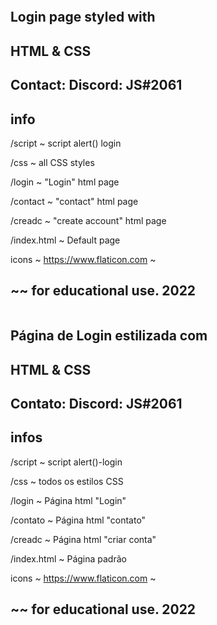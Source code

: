 ```
```

## Login page styled with 
## HTML & CSS

## Contact: Discord: JS#2061

## info

/script ~ script alert() login

/css ~ all CSS styles

/login ~ "Login" html page

/contact ~ "contact" html page

/creadc ~ "create account" html page

/index.html ~ Default page

icons ~ https://www.flaticon.com ~
## ~~ for educational use. 2022

```
```

## Página de Login estilizada com
## HTML & CSS

## Contato: Discord: JS#2061

## infos
/script ~ script alert()-login

/css ~ todos os estilos CSS

/login ~ Página html "Login"

/contato ~ Página html "contato"

/creadc ~ Página html "criar conta"

/index.html ~ Página padrão

icons ~ https://www.flaticon.com ~
## ~~ for educational use. 2022